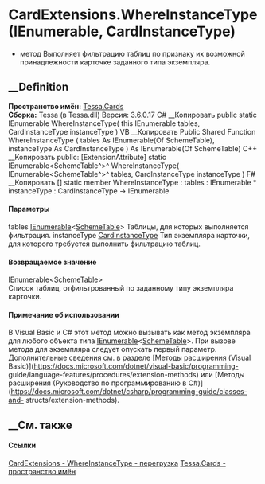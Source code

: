 # CardExtensions.WhereInstanceType(IEnumerable<SchemeTable>, CardInstanceType)
- метод
Выполняет фильтрацию таблиц по признаку их возможной принадлежности карточке
заданного типа экземпляра.
## __Definition
 **Пространство имён:** [Tessa.Cards](N_Tessa_Cards.htm)  
 **Сборка:** Tessa (в Tessa.dll) Версия: 3.6.0.17
C# __Копировать
     public static IEnumerable<SchemeTable> WhereInstanceType(
    	this IEnumerable<SchemeTable> tables,
    	CardInstanceType instanceType
    )
VB __Копировать
    <ExtensionAttribute>
    Public Shared Function WhereInstanceType ( 
    	tables As IEnumerable(Of SchemeTable),
    	instanceType As CardInstanceType
    ) As IEnumerable(Of SchemeTable)
C++ __Копировать
     public:
    [ExtensionAttribute]
    static IEnumerable<SchemeTable^>^ WhereInstanceType(
    	IEnumerable<SchemeTable^>^ tables, 
    	CardInstanceType instanceType
    )
F# __Копировать
     [<ExtensionAttribute>]
    static member WhereInstanceType : 
            tables : IEnumerable<SchemeTable> * 
            instanceType : CardInstanceType -> IEnumerable<SchemeTable> 
#### Параметры
tables
[IEnumerable](https://learn.microsoft.com/dotnet/api/system.collections.generic.ienumerable-1)<[SchemeTable](T_Tessa_Scheme_SchemeTable.htm)>
    Таблицы, для которых выполняется фильтрация.
instanceType [CardInstanceType](T_Tessa_Cards_CardInstanceType.htm)
    Тип экземпляра карточки, для которого требуется выполнить фильтрацию таблиц.
#### Возвращаемое значение
[IEnumerable](https://learn.microsoft.com/dotnet/api/system.collections.generic.ienumerable-1)<[SchemeTable](T_Tessa_Scheme_SchemeTable.htm)>  
Список таблиц, отфильтрованный по заданному типу экземпляра карточки.
#### Примечание об использовании
В Visual Basic и C# этот метод можно вызывать как метод экземпляра для любого
объекта типа
[IEnumerable](https://learn.microsoft.com/dotnet/api/system.collections.generic.ienumerable-1)<[SchemeTable](T_Tessa_Scheme_SchemeTable.htm)>.
При вызове метода для экземпляра следует опускать первый параметр.
Дополнительные сведения см. в разделе [Методы расширения (Visual
Basic)](https://docs.microsoft.com/dotnet/visual-basic/programming-
guide/language-features/procedures/extension-methods) или [Методы расширения
(Руководство по программированию в
C#)](https://docs.microsoft.com/dotnet/csharp/programming-guide/classes-and-
structs/extension-methods).
##  __См. также
#### Ссылки
[CardExtensions - ](T_Tessa_Cards_CardExtensions.htm)
[WhereInstanceType -
перегрузка](Overload_Tessa_Cards_CardExtensions_WhereInstanceType.htm)
[Tessa.Cards - пространство имён](N_Tessa_Cards.htm)

